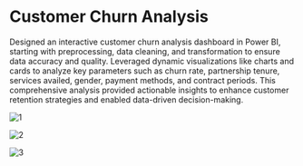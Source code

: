 # Customer Churn Analysis
Designed an interactive customer churn analysis dashboard in Power BI, starting with preprocessing, data cleaning, and transformation to ensure data accuracy and quality. Leveraged dynamic visualizations like charts and cards to analyze key parameters such as churn rate, partnership tenure, services availed, gender, payment methods, and contract periods. This comprehensive analysis provided actionable insights to enhance customer retention strategies and enabled data-driven decision-making.

![1](https://github.com/user-attachments/assets/50a99dd7-8344-4673-9e16-3364a4241204)

![2](https://github.com/user-attachments/assets/61166c04-f96b-4465-859f-22224e3dd88e)

![3](https://github.com/user-attachments/assets/cba25efd-b03a-4b39-a82a-96a2fd7b5353)


